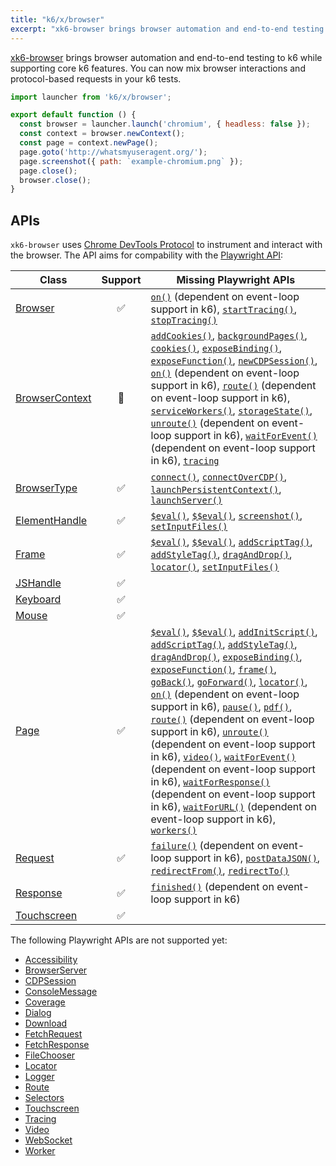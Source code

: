 ```yaml
---
title: "k6/x/browser"
excerpt: "xk6-browser brings browser automation and end-to-end testing to k6 while supporting core k6 features"
---
```


[xk6-browser](https://github.com/grafana/xk6-browser) brings browser automation and end-to-end testing to k6 while supporting core k6 features. You can now mix browser interactions and protocol-based requests in your k6 tests.

<CodeGroup labels={[]}>

```javascript
import launcher from 'k6/x/browser';

export default function () {
  const browser = launcher.launch('chromium', { headless: false });
  const context = browser.newContext();
  const page = context.newPage();
  page.goto('http://whatsmyuseragent.org/');
  page.screenshot({ path: `example-chromium.png` });
  page.close();
  browser.close();
}
```

</CodeGroup>

## APIs

`xk6-browser` uses [Chrome DevTools Protocol](https://chromedevtools.github.io/devtools-protocol/) to instrument and interact with the browser. The API aims for compability with the [Playwright API](https://playwright.dev/docs/api/class-playwright/):

| Class | Support | Missing Playwright APIs |
| - | :-: | - |
| [Browser](/javascript-api/k6-x-browser/browser/) | ✅ | [`on()`](https://playwright.dev/docs/api/class-browser#browser-event-disconnected) (dependent on event-loop support in k6), [`startTracing()`](https://playwright.dev/docs/api/class-browser#browser-start-tracing), [`stopTracing()`](https://playwright.dev/docs/api/class-browser#browser-stop-tracing) |
| [BrowserContext](/javascript-api/k6-x-browser/browsercontext/) | 🚧 | [`addCookies()`](https://playwright.dev/docs/api/class-browsercontext#browsercontextaddcookiescookies), [`backgroundPages()`](https://playwright.dev/docs/api/class-browsercontext#browser-context-background-pages), [`cookies()`](https://playwright.dev/docs/api/class-browsercontext#browser-context-cookies), [`exposeBinding()`](https://playwright.dev/docs/api/class-browsercontext#browser-context-expose-binding), [`exposeFunction()`](https://playwright.dev/docs/api/class-browsercontext#browser-context-expose-function), [`newCDPSession()`](https://playwright.dev/docs/api/class-browsercontext#browser-context-new-cdp-session), [`on()`](https://playwright.dev/docs/api/class-browsercontext#browser-context-event-background-page) (dependent on event-loop support in k6), [`route()`](https://playwright.dev/docs/api/class-browsercontext#browser-context-route) (dependent on event-loop support in k6), [`serviceWorkers()`](https://playwright.dev/docs/api/class-browsercontext#browser-context-service-workers), [`storageState()`](https://playwright.dev/docs/api/class-browsercontext#browser-context-storage-state), [`unroute()`](https://playwright.dev/docs/api/class-browsercontext#browser-context-unroute) (dependent on event-loop support in k6), [`waitForEvent()`](https://playwright.dev/docs/api/class-browsercontext#browser-context-wait-for-event) (dependent on event-loop support in k6), [`tracing`](https://playwright.dev/docs/api/class-browsercontext#browser-context-tracing) |
| [BrowserType](/javascript-api/k6-x-browser/browsertype/) | ✅ | [`connect()`](https://playwright.dev/docs/api/class-browsertype#browser-type-connect), [`connectOverCDP()`](https://playwright.dev/docs/api/class-browsertype#browser-type-connect-over-cdp), [`launchPersistentContext()`](https://playwright.dev/docs/api/class-browsertype#browsertypelaunchpersistentcontextuserdatadir-options), [`launchServer()`](https://playwright.dev/docs/api/class-browsertype#browsertypelaunchserveroptions) |
| [ElementHandle](/javascript-api/k6-x-browser/elementhandle/) | ✅ | [`$eval()`](https://playwright.dev/docs/api/class-elementhandle#element-handle-eval-on-selector), [`$$eval()`](https://playwright.dev/docs/api/class-elementhandle#element-handle-eval-on-selector-all), [`screenshot()`](https://playwright.dev/docs/api/class-elementhandle#element-handle-screenshot), [`setInputFiles()`](https://playwright.dev/docs/api/class-elementhandle#element-handle-set-input-files) |
| [Frame](/javascript-api/k6-x-browser/frame/) | ✅ | [`$eval()`](https://playwright.dev/docs/api/class-frame#frame-eval-on-selector), [`$$eval()`](https://playwright.dev/docs/api/class-frame#frame-eval-on-selector-all), [`addScriptTag()`](https://playwright.dev/docs/api/class-frame#frame-add-script-tag), [`addStyleTag()`](https://playwright.dev/docs/api/class-frame#frame-add-style-tag), [`dragAndDrop()`](https://playwright.dev/docs/api/class-frame#frame-drag-and-drop), [`locator()`](https://playwright.dev/docs/api/class-frame#frame-locator), [`setInputFiles()`](https://playwright.dev/docs/api/class-frame#frame-set-input-files) |
| [JSHandle](/javascript-api/k6-x-browser/jshandle) | ✅ |  |
| [Keyboard](/javascript-api/k6-x-browser/elementhandle/) | ✅ |  |
| [Mouse](/javascript-api/k6-x-browser/mouse/) | ✅ |  |
| [Page](/javascript-api/k6-x-browser/page/) | ✅ | [`$eval()`](https://playwright.dev/docs/api/class-page#page-eval-on-selector), [`$$eval()`](https://playwright.dev/docs/api/class-page#page-eval-on-selector-all), [`addInitScript()`](https://playwright.dev/docs/api/class-page#page-add-init-script), [`addScriptTag()`](https://playwright.dev/docs/api/class-page#page-add-script-tag), [`addStyleTag()`](https://playwright.dev/docs/api/class-page#page-add-style-tag), [`dragAndDrop()`](https://playwright.dev/docs/api/class-page#page-drag-and-drop), [`exposeBinding()`](https://playwright.dev/docs/api/class-page#page-expose-binding), [`exposeFunction()`](https://playwright.dev/docs/api/class-page#page-expose-function), [`frame()`](https://playwright.dev/docs/api/class-page#page-frame), [`goBack()`](https://playwright.dev/docs/api/class-page#page-go-back), [`goForward()`](https://playwright.dev/docs/api/class-page#page-go-forward), [`locator()`](https://playwright.dev/docs/api/class-page#page-locator), [`on()`](https://playwright.dev/docs/api/class-page#page-event-close) (dependent on event-loop support in k6), [`pause()`](https://playwright.dev/docs/api/class-page#page-pause), [`pdf()`](https://playwright.dev/docs/api/class-page#page-pdf), [`route()`](https://playwright.dev/docs/api/class-page#page-route) (dependent on event-loop support in k6), [`unroute()`](https://playwright.dev/docs/api/class-page#page-unroute) (dependent on event-loop support in k6), [`video()`](https://playwright.dev/docs/api/class-page#page-video), [`waitForEvent()`](https://playwright.dev/docs/api/class-page#page-wait-for-event) (dependent on event-loop support in k6), [`waitForResponse()`](https://playwright.dev/docs/api/class-page#page-wait-for-response) (dependent on event-loop support in k6), [`waitForURL()`](https://playwright.dev/docs/api/class-page#page-wait-for-url) (dependent on event-loop support in k6), [`workers()`](https://playwright.dev/docs/api/class-page#page-workers) |
| [Request](/javascript-api/k6-x-browser/request/) | ✅ | [`failure()`](https://playwright.dev/docs/api/class-request#request-failure) (dependent on event-loop support in k6), [`postDataJSON()`](https://playwright.dev/docs/api/class-request#request-post-data-json), [`redirectFrom()`](https://playwright.dev/docs/api/class-request#request-redirected-from), [`redirectTo()`](https://playwright.dev/docs/api/class-request#request-redirected-to) |
| [Response](/javascript-api/k6-x-browser/response/) | ✅ | [`finished()`](https://playwright.dev/docs/api/class-response#response-finished) (dependent on event-loop support in k6) |
| [Touchscreen](/javascript-api/k6-x-browser/touchscreen/) |  ✅ | |

The following Playwright APIs are not supported yet:

<Glossary>

- [Accessibility](https://playwright.dev/docs/api/class-accessibility)
- [BrowserServer](https://playwright.dev/docs/api/class-browserserver)
- [CDPSession](https://playwright.dev/docs/api/class-cdpsession)
- [ConsoleMessage](https://playwright.dev/docs/api/class-consolemessage)
- [Coverage](https://playwright.dev/docs/api/class-coverage)
- [Dialog](https://playwright.dev/docs/api/class-dialog)
- [Download](https://playwright.dev/docs/api/class-download)
- [FetchRequest](https://playwright.dev/docs/api/class-fetchrequest)
- [FetchResponse](https://playwright.dev/docs/api/class-fetchresponse)
- [FileChooser](https://playwright.dev/docs/api/class-filechooser)
- [Locator](https://playwright.dev/docs/api/class-locator)
- [Logger](https://playwright.dev/docs/api/class-logger) 
- [Route](https://playwright.dev/docs/api/class-route)
- [Selectors](https://playwright.dev/docs/api/class-selectors)
- [Touchscreen](https://playwright.dev/docs/api/class-touchscreen)
- [Tracing](https://playwright.dev/docs/api/class-tracing)
- [Video](https://playwright.dev/docs/api/class-video)
- [WebSocket](https://playwright.dev/docs/api/class-websocket)
- [Worker](https://playwright.dev/docs/api/class-worker)

</Glossary>

